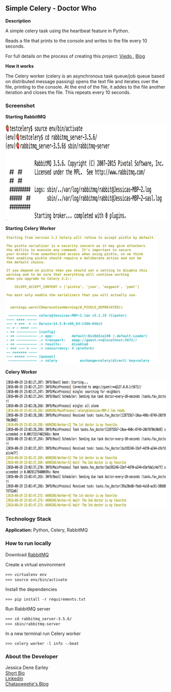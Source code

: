 Simple Celery - Doctor Who
--------------------------


**Description**

A simple celery task using the heartbeat feature in Python.

Reads a file that prints to the console and writes to the file every 10 seconds.

For full details on the process of creating this project: [Viedo <coming soon>](https://www.youtube.com/channel/UCmAIHsNUyAzJ6FQMdU5jdRw), [Blog](https://chatasweetie.com/2016/09/02/celery-distributed-task-queue/)    

**How it works**

The Celery worker (celery is an asynchronous task queue/job queue based on distributed message passing) opens the text file and iterates over the file, printing to the console. At the end of the file, it addes to the file another iteration and closes the file. This repeats every 10 seconds. 


### Screenshot

**Starting RabbitMQ**

<img src="img/rabbitmq.png" height="300">

**Starting Celery Worker**

<img src="img/starting-celery.png" height="400">

**Celery Worker**

<img src="img/celery-process.png" height="400">


### Technology Stack

**Application:** Python, Celery, RabbitMQ    


### How to run locally

Download [RabbitMQ](https://www.rabbitmq.com/)   


Create a virtual environment 

```
>>> virtualenv env
>>> source env/bin/activate
```

Install the dependencies

```
>>> pip install -r requirements.txt
```

Run RabbitMQ server

```
>>> cd rabbitmq_server-3.5.6/
>>> sbin/rabbitmq-server 
```

In a new terminal run Celery worker
```
>>> celery worker -l info --beat
```


### About the Developer    
Jessica Dene Earley    
[Short Bio](https://chatasweetie.com/about-me/)   
[Linkedin](https://www.linkedin.com/in/jessicaearley)    
[Chatasweetie's Blog](https://chatasweetie.com/)    